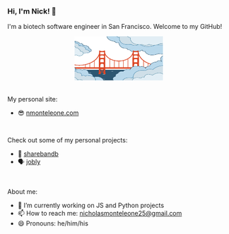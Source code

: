 ### Hi, I'm Nick! 👋

<!--
**nickmonteleone/nickmonteleone** is a ✨ _special_ ✨ repository because its `README.md` (this file) appears on your GitHub profile.
-->

 I'm a biotech software engineer in San Francisco. Welcome to my GitHub!

<div style="text-align:center">
    <img alt="San Francisco" src="./sf.gif" width="200" height="100"/>
</div>

<br>

My personal site:
- 😎 [nmonteleone.com](https://nmonteleone.com)

<br>

Check out some of my personal projects:
- 🏡 [sharebandb](https://sharebandb.nmonteleone.com)
- 🗣️ [jobly](https://jobly.nmonteleone.com)

<br>

About me:
- 🔭 I’m currently working on JS and Python projects
- 📫 How to reach me: nicholasmonteleone25@gmail.com
- 😄 Pronouns: he/him/his
